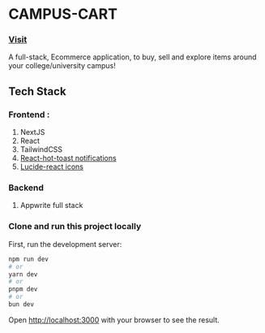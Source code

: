 # CAMPUS-CART

### [Visit](https://skumr02-campus-cart.vercel.app/)

A full-stack, Ecommerce application, to buy, sell and explore items around your college/university campus!


## Tech Stack
### Frontend : 
1. NextJS
2. React
3. TailwindCSS
4. [React-hot-toast notifications](https://react-hot-toast.com/)
5. [Lucide-react icons](https://lucide.dev/icons/)

### Backend
1. Appwrite full stack



### Clone and run this project locally


First, run the development server:

```bash
npm run dev
# or
yarn dev
# or
pnpm dev
# or
bun dev
```

Open [http://localhost:3000](http://localhost:3000) with your browser to see the result.

